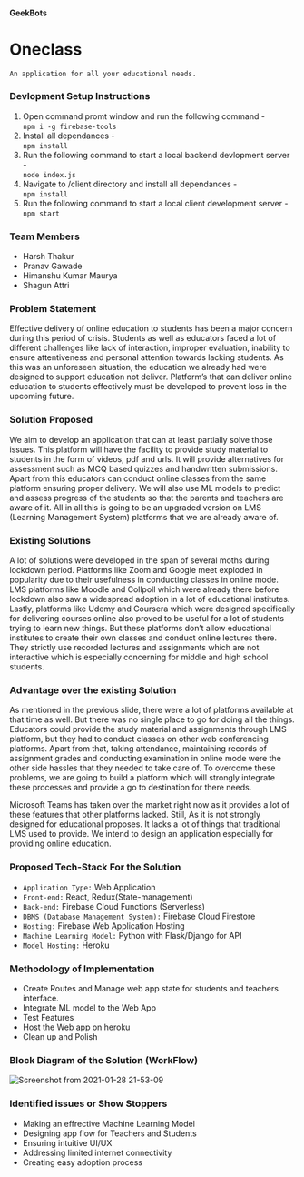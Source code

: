 #### GeekBots

# Oneclass

`An application for all your educational needs.`

### Devlopment Setup Instructions

1.  Open command promt window and run the following command - <br/>
    `npm i -g firebase-tools`
2.  Install all dependances - <br/>
    `npm install`
3.  Run the following command to start a local backend devlopment server - <br/>
    `node index.js`
4.  Navigate to /client directory and install all dependances - <br/>
    `npm install`
5.  Run the following command to start a local client development server - <br/>
    `npm start`

### Team Members

- Harsh Thakur
- Pranav Gawade
- Himanshu Kumar Maurya
- Shagun Attri

### Problem Statement

Effective delivery of online education to students has been a major concern during this period of crisis. Students as well as educators faced a lot of different challenges like lack of interaction, improper evaluation, inability to ensure attentiveness and personal attention towards lacking students. As this was an unforeseen situation, the education we already had were designed to support education not deliver. Platform’s that can deliver online education to students effectively must be developed to prevent loss in the upcoming future.

### Solution Proposed

We aim to develop an application that can at least partially solve those issues. This platform will have the facility to provide study material to students in the form of videos, pdf and urls. It will provide alternatives for assessment such as MCQ based quizzes and handwritten submissions. Apart from this educators can conduct online classes from the same platform ensuring proper delivery. We will also use ML models to predict and assess progress of the students so that the parents and teachers are aware of it. All in all this is going to be an upgraded version on LMS (Learning Management System) platforms that we are already aware of.

### Existing Solutions

A lot of solutions were developed in the span of several moths during lockdown period. Platforms like Zoom and Google meet exploded in popularity due to their usefulness in conducting classes in online mode. LMS platforms like Moodle and Collpoll which were already there before lockdown also saw a widespread adoption in a lot of educational institutes. Lastly, platforms like Udemy and Coursera which were designed specifically for delivering courses online also proved to be useful for a lot of students trying to learn new things. But these platforms don’t allow educational institutes to create their own classes and conduct online lectures there. They strictly use recorded lectures and assignments which are not interactive which is especially concerning for middle and high school students.

### Advantage over the existing Solution

As mentioned in the previous slide, there were a lot of platforms available at that time as well. But there was no single place to go for doing all the things. Educators could provide the study material and assignments through LMS platform, but they had to conduct classes on other web conferencing platforms. Apart from that, taking attendance, maintaining records of assignment grades and conducting examination in online mode were the other side hassles that they needed to take care of. To overcome these problems, we are going to build a platform which will strongly integrate these processes and provide a go to destination for there needs.

Microsoft Teams has taken over the market right now as it provides a lot of these features that other platforms lacked. Still, As it is not strongly designed for educational proposes. It lacks a lot of things that traditional LMS used to provide. We intend to design an application especially for providing online education.

### Proposed Tech-Stack For the Solution

- `Application Type:` Web Application
- `Front-end:` React, Redux(State-management)
- `Back-end:` Firebase Cloud Functions (Serverless)
- `DBMS (Database Management System):` Firebase Cloud Firestore
- `Hosting:` Firebase Web Application Hosting
- `Machine Learning Model:` Python with Flask/Django for API
- `Model Hosting:` Heroku

### Methodology of Implementation

- Create Routes and Manage web app state for students and teachers interface.
- Integrate ML model to the Web App
- Test Features
- Host the Web app on heroku
- Clean up and Polish

### Block Diagram of the Solution (WorkFlow)

![Screenshot from 2021-01-28 21-53-09](https://user-images.githubusercontent.com/29366864/106558585-045b2700-654a-11eb-8a47-0995bcf3eb16.png)

### Identified issues or Show Stoppers

- Making an effrective Machine Learning Model
- Designing app flow for Teachers and Students
- Ensuring intuitive UI/UX
- Addressing limited internet connectivity
- Creating easy adoption process
